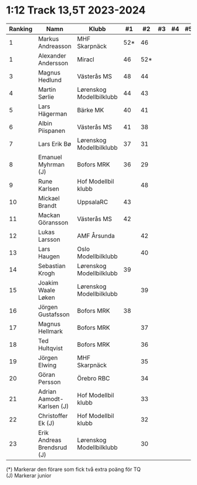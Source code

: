 # 1:12 Track 13,5T 2023-2024

| Ranking | Namn                       | Klubb                    |  #1 |  #2 |  #3 |  #4 |  #5 | Final | Tot |
| ------- | -------------------------- | ------------------------ | --- | --- | --- | --- | --- | ----- | --- |
| 1       | Markus Andreasson          | MHF Skarpnäck            | 52* | 46  |     |     |     |       | 98  |
| 1       | Alexander Andersson        | Miracl                   | 46  | 52* |     |     |     |       | 98  |
| 3       | Magnus Hedlund             | Västerås MS              | 48  | 44  |     |     |     |       | 92  |
| 4       | Martin Sørlie              | Lørenskog Modellbilklubb | 44  | 43  |     |     |     |       | 87  |
| 5       | Lars Hägerman              | Bärke MK                 | 40  | 41  |     |     |     |       | 81  |
| 6       | Albin Piispanen            | Västerås MS              | 41  | 38  |     |     |     |       | 79  |
| 7       | Lars Erik Bø               | Lørenskog Modellbilklubb | 37  | 31  |     |     |     |       | 68  |
| 8       | Emanuel Myhrman (J)        | Bofors MRK               | 36  | 29  |     |     |     |       | 65  |
| 9       | Rune Karlsen               | Hof Modellbil klubb      |     | 48  |     |     |     |       | 48  |
| 10      | Mickael Brandt             | UppsalaRC                | 43  |     |     |     |     |       | 43  |
| 11      | Mackan Göransson           | Västerås MS              | 42  |     |     |     |     |       | 42  |
| 12      | Lukas Larsson              | AMF Årsunda              |     | 42  |     |     |     |       | 42  |
| 13      | Lars Haugen                | Oslo Modellbilklubb      |     | 40  |     |     |     |       | 40  |
| 14      | Sebastian Krogh            | Lørenskog Modellbilklubb | 39  |     |     |     |     |       | 39  |
| 15      | Joakim Waale Løken         | Lørenskog Modellbilklubb |     | 39  |     |     |     |       | 39  |
| 16      | Jörgen Gustafsson          | Bofors MRK               | 38  |     |     |     |     |       | 38  |
| 17      | Magnus Hellmark            | Bofors MRK               |     | 37  |     |     |     |       | 37  |
| 18      | Ted Hultqvist              | Bofors MRK               |     | 36  |     |     |     |       | 36  |
| 19      | Jörgen Elwing              | MHF Skarpnäck            |     | 35  |     |     |     |       | 35  |
| 20      | Göran Persson              | Örebro RBC               |     | 34  |     |     |     |       | 34  |
| 21      | Adrian Aamodt-Karlsen (J)  | Hof Modellbil klubb      |     | 33  |     |     |     |       | 33  |
| 22      | Christoffer Ek (J)         | Hof Modellbil klubb      |     | 32  |     |     |     |       | 32  |
| 23      | Erik Andreas Brendsrud (J) | Lørenskog Modellbilklubb |     | 30  |     |     |     |       | 30  |

(*) Markerar den förare som fick två extra poäng för TQ <br>
(J) Markerar junior
